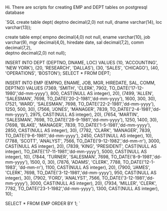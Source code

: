 Hi.
There are scripts for creating EMP and DEPT tables on postgresql database

`SQL
create table dept(
  deptno   decimal(2,0) not null,
  dname    varchar(14),
  loc      varchar(13));

create table emp(
  empno    decimal(4,0) not null,
  ename    varchar(10),
  job      varchar(9),
  mgr      decimal(4,0),
  hiredate date,
  sal      decimal(7,2),
  comm     decimal(7,2),  
  deptno   decimal(2,0) not null);

INSERT INTO DEPT (DEPTNO, DNAME, LOC)
VALUES  (10, 'ACCOUNTING', 'NEW YORK'),
		(20, 'RESEARCH', 'DALLAS'),
		(30, 'SALES', 'CHICAGO'),
		(40, 'OPERATIONS', 'BOSTON');
SELECT * FROM DEPT;

INSERT INTO EMP (EMPNO, ENAME, JOB, MGR, HIREDATE, SAL, COMM, DEPTNO) VALUES
	(7369, 'SMITH', 	'CLERK', 	7902, TO_DATE('17-12-1980','dd-mm-yyyy'), 800, CAST(NULL AS integer), 20),
	(7499, 'ALLEN', 	'SALESMAN', 7698, TO_DATE('20-2-1981','dd-mm-yyyy'), 1600, 300, 30),
	(7521, 'WARD', 		'SALESMAN', 7698, TO_DATE('22-2-1981','dd-mm-yyyy'), 1250, 500, 30),
	(7566, 'JONES', 	'MANAGER', 	7839, TO_DATE('2-4-1981','dd-mm-yyyy'), 2975, CAST(NULL AS integer), 20),
	(7654, 'MARTIN', 	'SALESMAN', 7698, TO_DATE('28-9-1981','dd-mm-yyyy'), 1250, 1400, 30),
	(7698, 'BLAKE', 	'MANAGER', 	7839, TO_DATE('1-5-1981','dd-mm-yyyy'), 2850, CAST(NULL AS integer), 30),
	(7782, 'CLARK', 	'MANAGER', 	7839, TO_DATE('9-6-1981','dd-mm-yyyy'), 2450, CAST(NULL AS integer), 10),
	(7788, 'SCOTT', 	'ANALYST', 	7566, TO_DATE('9-12-1982','dd-mm-rr'), 3000, CAST(NULL AS integer), 20),
	(7839, 'KING', 		'PRESIDENT', CAST(NULL AS integer), TO_DATE('17-11-1981','dd-mm-yyyy'), 5000, CAST(NULL AS integer), 10),
	(7844, 'TURNER', 	'SALESMAN', 7698, TO_DATE('8-9-1981','dd-mm-yyyy'), 1500, 0, 30),
	(7876, 'ADAMS', 	'CLERK', 	7788, TO_DATE('12-1-1983', 'dd-mm-rr'), 1100, CAST(NULL AS integer), 20),
	(7900, 'JAMES', 	'CLERK', 	7698, TO_DATE('3-12-1981','dd-mm-yyyy'), 950, CAST(NULL AS integer), 30),
	(7902, 'FORD', 		'ANALYST', 	7566, TO_DATE('3-12-1981','dd-mm-yyyy'), 3000, CAST(NULL AS integer), 20),
	(7934, 'MILLER', 	'CLERK', 	7782, TO_DATE('23-1-1982','dd-mm-yyyy'), 1300, CAST(NULL AS integer), 10);

SELECT * FROM EMP ORDER BY 1;
`
